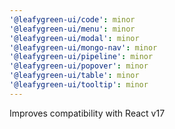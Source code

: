 ```yaml
---
'@leafygreen-ui/code': minor
'@leafygreen-ui/menu': minor
'@leafygreen-ui/modal': minor
'@leafygreen-ui/mongo-nav': minor
'@leafygreen-ui/pipeline': minor
'@leafygreen-ui/popover': minor
'@leafygreen-ui/table': minor
'@leafygreen-ui/tooltip': minor
---
```


Improves compatibility with React v17
